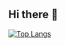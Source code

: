 ## Hi there 👋

[![Top Langs](https://github-readme-stats.vercel.app/api/top-langs/?username=chuanq118&layout=donut-vertical&exclude_repo=ml_learning-d2l-neural-network,advanced-java)](https://github.com/chuanq118/github-readme-stats)

<!--
**chuanq118/chuanq118** is a ✨ _special_ ✨ repository because its `README.md` (this file) appears on your GitHub profile.

Here are some ideas to get you started:

- 🔭 I’m currently working on ...
- 🌱 I’m currently learning ...
- 👯 I’m looking to collaborate on ...
- 🤔 I’m looking for help with ...
- 💬 Ask me about ...
- 📫 How to reach me: ...
- 😄 Pronouns: ...
- ⚡ Fun fact: ...
-->
